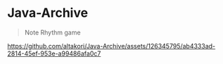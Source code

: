 # Java-Archive
> Note Rhythm game


https://github.com/altakori/Java-Archive/assets/126345795/ab4333ad-2814-45ef-953e-a99486afa0c7


